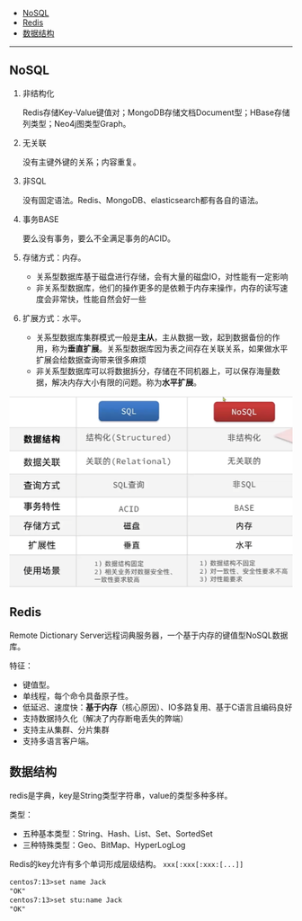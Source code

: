 - [NoSQL](#nosql)
- [Redis](#redis)
- [数据结构](#数据结构)


---
## NoSQL

1. 非结构化

    Redis存储Key-Value键值对；MongoDB存储文档Document型；HBase存储列类型；Neo4j图类型Graph。
2. 无关联

    没有主键外键的关系；内容重复。
3. 非SQL

    没有固定语法。Redis、MongoDB、elasticsearch都有各自的语法。
4. 事务BASE

    要么没有事务，要么不全满足事务的ACID。
5. 存储方式：内存。
   - 关系型数据库基于磁盘进行存储，会有大量的磁盘IO，对性能有一定影响
   - 非关系型数据库，他们的操作更多的是依赖于内存来操作，内存的读写速度会非常快，性能自然会好一些
6. 扩展方式：水平。
   * 关系型数据库集群模式一般是**主从**，主从数据一致，起到数据备份的作用，称为**垂直扩展**。关系型数据库因为表之间存在关联关系，如果做水平扩展会给数据查询带来很多麻烦
   * 非关系型数据库可以将数据拆分，存储在不同机器上，可以保存海量数据，解决内存大小有限的问题。称为**水平扩展**。

![alt text](../../images/image-79.png)

## Redis
Remote Dictionary Server远程词典服务器，一个基于内存的键值型NoSQL数据库。

特征：
- 键值型。
- 单线程，每个命令具备原子性。
- 低延迟、速度快：**基于内存**（核心原因）、IO多路复用、基于C语言且编码良好
- 支持数据持久化（解决了内存断电丢失的弊端）
- 支持主从集群、分片集群
- 支持多语言客户端。

## 数据结构

redis是字典，key是String类型字符串，value的类型多种多样。

类型：
- 五种基本类型：String、Hash、List、Set、SortedSet
- 三种特殊类型：Geo、BitMap、HyperLogLog


Redis的key允许有多个单词形成层级结构。 `xxx[:xxx[:xxx:[...]]`

```
centos7:13>set name Jack
"OK"
centos7:13>set stu:name Jack
"OK"
```